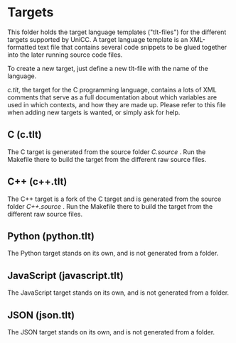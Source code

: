 # Targets

This folder holds the target language templates ("tlt-files") for the different
targets supported by UniCC. A target language template is an XML-formatted text
file that contains several code snippets to be glued together into the later
running source code files.

To create a new target, just define a new tlt-file with the name of the
language.

_c.tlt_, the target for the C programming language, contains a lots of XML
comments that serve as a full documentation about which variables are used in
which contexts, and how they are made up. Please refer to this file when adding
new targets is wanted, or simply ask for help.

## C (c.tlt)

The C target is generated from the source folder _C.source_ .
Run the Makefile there to build the target from the different raw source files.

## C++ (c++.tlt)

The C++ target is a fork of the C target and is generated from the source folder
_C++.source_ . Run the Makefile there to build the target from the different
raw source files.

## Python (python.tlt)

The Python target stands on its own, and is not generated from a folder.

## JavaScript (javascript.tlt)

The JavaScript target stands on its own, and is not generated from a folder.

## JSON (json.tlt)

The JSON target stands on its own, and is not generated from a folder.

